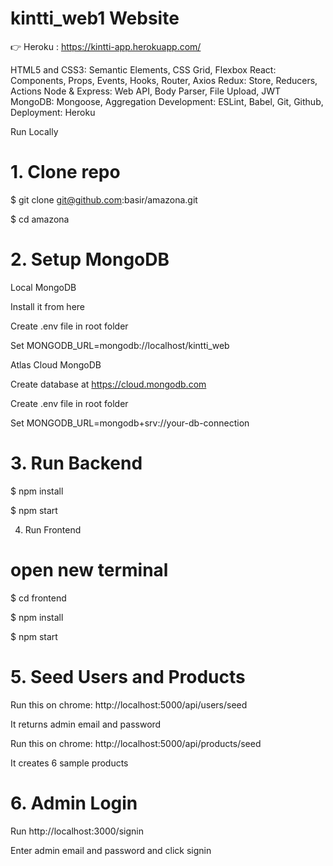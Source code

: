 # kintti_web1 Website
👉 Heroku : https://kintti-app.herokuapp.com/

HTML5 and CSS3: Semantic Elements, CSS Grid, Flexbox
React: Components, Props, Events, Hooks, Router, Axios
Redux: Store, Reducers, Actions
Node & Express: Web API, Body Parser, File Upload, JWT
MongoDB: Mongoose, Aggregation
Development: ESLint, Babel, Git, Github,
Deployment: Heroku

Run Locally
# 1. Clone repo

$ git clone git@github.com:basir/amazona.git

$ cd amazona


# 2. Setup MongoDB
Local MongoDB

Install it from here

Create .env file in root folder

Set MONGODB_URL=mongodb://localhost/kintti_web

Atlas Cloud MongoDB

Create database at https://cloud.mongodb.com

Create .env file in root folder

Set MONGODB_URL=mongodb+srv://your-db-connection

# 3. Run Backend
$ npm install

$ npm start

4. Run Frontend

# open new terminal

$ cd frontend

$ npm install

$ npm start

# 5. Seed Users and Products

Run this on chrome: http://localhost:5000/api/users/seed

It returns admin email and password

Run this on chrome: http://localhost:5000/api/products/seed

It creates 6 sample products

# 6. Admin Login

Run http://localhost:3000/signin

Enter admin email and password and click signin
